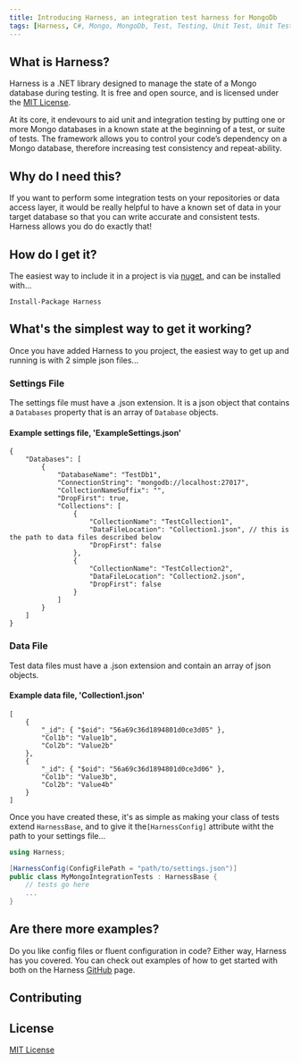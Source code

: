 ```yaml
---
title: Introducing Harness, an integration test harness for MongoDb
tags: [Harness, C#, Mongo, MongoDb, Test, Testing, Unit Test, Unit Testing, Integration Test, Integration Testing]
---
```


## What is Harness?
Harness is a .NET library designed to manage the state of a Mongo database during testing. It is free and open source, and is licensed under the [MIT License](https://github.com/AMCN41R/Harness/blob/dev/LICENSE).

At its core, it endevours to aid unit and integration testing by putting one or more Mongo databases in a known state at the beginning of a test, or suite of tests. The framework allows you to control your code’s dependency on a Mongo database, therefore increasing test consistency and repeat-ability.



## Why do I need this?
If you want to perform some integration tests on your repositories or data access layer, it would be really helpful to have a known set of data in your target database so that you can write accurate and consistent tests. Harness allows you do do exactly that!

## How do I get it?
The easiest way to include it in a project is via [nuget](https://www.nuget.org/packages/Harness/), and can be installed with...
```
Install-Package Harness
```

## What's the simplest way to get it working?
Once you have added Harness to you project, the easiest way to get up and running is with 2 simple json files...

### Settings File
The settings file must have a .json extension. It is a json object that contains a `Databases` property that is an array of `Database` objects.

#### Example settings file, 'ExampleSettings.json'
```
{
    "Databases": [
        {
            "DatabaseName": "TestDb1",
            "ConnectionString": "mongodb://localhost:27017",
            "CollectionNameSuffix": "",
            "DropFirst": true,
            "Collections": [
                {
                    "CollectionName": "TestCollection1",
                    "DataFileLocation": "Collection1.json", // this is the path to data files described below
                    "DropFirst": false
                },
                {
                    "CollectionName": "TestCollection2",
                    "DataFileLocation": "Collection2.json",
                    "DropFirst": false
                }
            ]
        }
    ]
}
```

### Data File
Test data files must have a .json extension and contain an array of json objects.

#### Example data file, 'Collection1.json'
```
[
    {
        "_id": { "$oid": "56a69c36d1894801d0ce3d05" },
        "Col1b": "Value1b",
        "Col2b": "Value2b"
    },
    {
        "_id": { "$oid": "56a69c36d1894801d0ce3d06" },
        "Col1b": "Value3b",
        "Col2b": "Value4b"
    }
]
```

Once you have created these, it's as simple as making your class of tests extend `HarnessBase`, and to give it the`[HarnessConfig]` attribute witht the path to your settings file...

```csharp
using Harness;

[HarnessConfig(ConfigFilePath = "path/to/settings.json")]
public class MyMongoIntegrationTests : HarnessBase {
    // tests go here
    ...
}
```

## Are there more examples?
Do you like config files or fluent configuration in code? Either way, Harness has you covered. You can check out examples of how to get started with both on the Harness [GitHub](https://github.com/AMCN41R/harness) page.

## Contributing


## License
[MIT License](https://github.com/AMCN41R/Harness/blob/dev/LICENSE)
